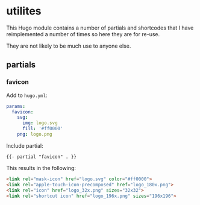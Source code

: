 # utilites

This Hugo module contains a number of partials and shortcodes that I have reimplemented a number of times so here they are for re-use.

They are not likely to be much use to anyone else.

## partials

### favicon

Add to `hugo.yml`:

```yaml
params:
  favicon:
    svg:
      img: logo.svg
      fill: '#ff0000'
    png: logo.png
```

Include partial:

```
{{- partial "favicon" . }}
```

This results in the following:

```html
<link rel="mask-icon" href="logo.svg" color="#ff0000">
<link rel="apple-touch-icon-precomposed" href="logo_180x.png">
<link rel="icon" href="logo_32x.png" sizes="32x32">
<link rel="shortcut icon" href="logo_196x.png" sizes="196x196">
```
